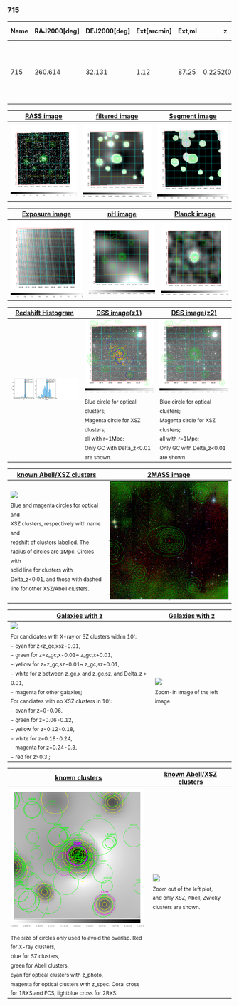 <div STYLE="page-break-after: always;"></div>

### 715

|Name|RAJ2000[deg]|DEJ2000[deg] |Ext[arcmin]| Ext,ml | z | z_src| C|GC(XSZ,Delta_z<0.01)| GC(OPT,Delta_z<0.01)|GC| R_sig[arcmin] | R500[arcmin] | R500[Mpc]| CRsig[c/s] | CR500[c/s] |L500[1E44 erg/s]|F500[1E-12 erg/s/cm^2]| M500[1E14 Msun]|Tx[keV]|Cnt_sig|Beta|Rc[arcmin]|Comment|Alias|
|---|---|---|---|---|---|------|---|--------|---------|----------|---|---|---|---|---|---|---|---|---|---|---|---|---|---|
|715| 260.614| 32.131| 1.12| 87.25| 0.2252(0.005)| z1, z_xsz| B| F20, MCXC, PSZ2, SPI, Tar, XB| A, C, N, RM, W| A, C, F20, MCXC, N, PSZ2, SPI, Tar, W, XB| 14.162| 6.640| 1.441| 0.485(0.035)| 0.446(0.033)| 13.089(0.390)| 8.726(0.260)| 10.65(0.15)| 9.92(0.09)| 366.2| 0.529(-0.021+0.029)| 1.095(-0.251+0.298)| -| k047|

|[RASS image](../image/715/715_img.pdf)|[filtered image](../image/715/715_fil.pdf)|[Segment image](../image/715/715_seg.pdf)|
|-------------------|--------------------|-------------------|
| <img src="../image/715/715_img.png" width="300">  | <img src="../image/715/715_fil.png" width="300">   | <img src="../image/715/715_seg.png" width="300">  |

|[Exposure image](../image/715/715_mex.pdf)| [nH image](../image/715/715_nh.pdf)| [Planck image](../image/715/715_p.pdf)|
|-------------------|--------------------|-------------------|
|<img src="../image/715/715_mex.png" width="300">   | <img src="../image/715/715_nh.png" width="300">    | <img src="../image/715/715_p.png" width="300"> |

|[Redshift Histogram](../image/715/715_zg.pdf) | [DSS image(z1)](../image/715/715_dss_z1.pdf)      |  [DSS image(z2)](../image/715/715_dss_z2.pdf)    |
|-------------------|--------------------|-------------------|
|<img src="../image/715/715_zg.png" width="300"> |<img src="../image/715/715_dss_z1.png" width="300"> <sub><br>Blue circle for optical clusters; <br>Magenta circle for XSZ clusters; <br>all with r=1Mpc; <br>Only GC with Delta_z<0.01 are shown. </sub>| <img src="../image/715/715_dss_z2.png" width="300"><sub><br>Blue circle for optical clusters; <br>Magenta circle for XSZ clusters; <br>all with r=1Mpc; <br>Only GC with Delta_z<0.01 are shown. </sub> |

|[known Abell/XSZ clusters](../image/715/715_m.pdf) | [2MASS image](../image/715/715_2mass.pdf)      |
|-------------------|-------------------|
|<img src=../image/715/715_m.png width="300"> <br><sub>Blue and magenta circles for optical and <br>XSZ clusters, respectively with name and <br>redshift of clusters labelled. The <br>radius of circles are 1Mpc. Circles with <br>solid line for clusters with <br>Delta_z<0.01, and those with dashed <br>line for other XSZ/Abell clusters.        </sub>|<img src="../image/715/715_2mass.png" width="300">  |

|[Galaxies with z](../image/715/715_opt_ned.pdf) |[Galaxies with z](../image/715/715_opt_ned_zoom.pdf) |
|-------------------|-------------------|
| <img src=../image/715/715_opt_ned.png width="300"> <br><sub> For candidates with X-ray or SZ clusters within 10': <br> - cyan for z<z_gc,xsz-0.01, <br> - green for z=z_gc,x-0.01~ z_gc,x+0.01, <br> - yellow for z=z_gc,sz-0.01~ z_gc,sz+0.01, <br> - white for z between z_gc,x and z_gc,sz, and Delta_z > 0.01, <br> - magenta for other galaxies; <br>For candiates with no XSZ clusters in 10': <br> - cyan for z=0-0.06, <br> - green for z=0.06-0.12, <br> - yellow for z=0.12-0.18, <br> - white for z=0.18-0.24, <br> - magenta for z=0.24-0.3, <br> - red for z>0.3 ;  </sub>|<img src=../image/715/715_opt_ned_zoom.png width="300">  <br><sub> Zoom-in image of the left image</sub>|

|[known clusters](../image/715/715_gc.pdf) |[known Abell/XSZ clusters](../image/715/715_gc_large.pdf) |
|-------------------|-------------------|
| <img src=../image/715/715_gc.png width="300"> <br><sub> The size of circles only used to avoid the overlap. Red for X-ray clusters, <br> blue for SZ clusters, <br> green for Abell clusters, <br> cyan for optical clusters with z_photo, <br> magenta for optical clusters with z_spec. Coral cross for 1RXS and FCS, lightblue cross for 2RXS. </sub>|<img src=../image/715/715_gc_large.png width="300"> <br><sub> Zoom out of the left plot, <br> and only XSZ, Abell, Zwicky clusters are shown. </sub> |



